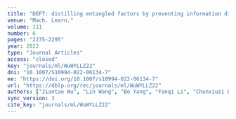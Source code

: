 ```yaml
---
title: "DEFT: distilling entangled factors by preventing information diffusion."
venue: "Mach. Learn."
volume: 111
number: 6
pages: "2275-2295"
year: 2022
type: "Journal Articles"
access: "closed"
key: "journals/ml/WuWYLLZ22"
doi: "10.1007/S10994-022-06134-7"
ee: "https://doi.org/10.1007/s10994-022-06134-7"
url: "https://dblp.org/rec/journals/ml/WuWYLLZ22"
authors: ["Jiantao Wu", "Lin Wang", "Bo Yang", "Fanqi Li", "Chunxiuzi Liu", "Jin Zhou"]
sync_version: 3
cite_key: "journals/ml/WuWYLLZ22"
---
```

